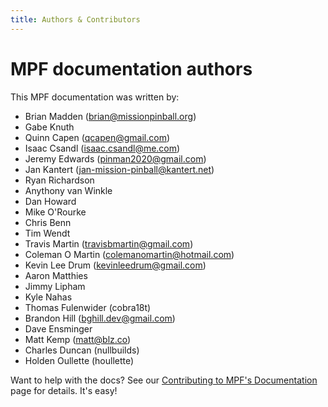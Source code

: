 ```yaml
---
title: Authors & Contributors
---
```


# MPF documentation authors


This MPF documentation was written by:

* Brian Madden (<brian@missionpinball.org>)
* Gabe Knuth
* Quinn Capen (<qcapen@gmail.com>)
* Isaac Csandl (<isaac.csandl@me.com>)
* Jeremy Edwards (<pinman2020@gmail.com>)
* Jan Kantert (<jan-mission-pinball@kantert.net>)
* Ryan Richardson
* Anythony van Winkle
* Dan Howard
* Mike O'Rourke
* Chris Benn
* Tim Wendt
* Travis Martin (<travisbmartin@gmail.com>)
* Coleman O Martin (<colemanomartin@hotmail.com>)
* Kevin Lee Drum (<kevinleedrum@gmail.com>)
* Aaron Matthies
* Jimmy Lipham
* Kyle Nahas
* Thomas Fulenwider (cobra18t)
* Brandon Hill (<bghill.dev@gmail.com>)
* Dave Ensminger
* Matt Kemp (<matt@blz.co>)
* Charles Duncan (nullbuilds)
* Holden Oullette (houllette)

Want to help with the docs? See our
[Contributing to MPF's Documentation](help_docs.md) page for
details. It's easy!
